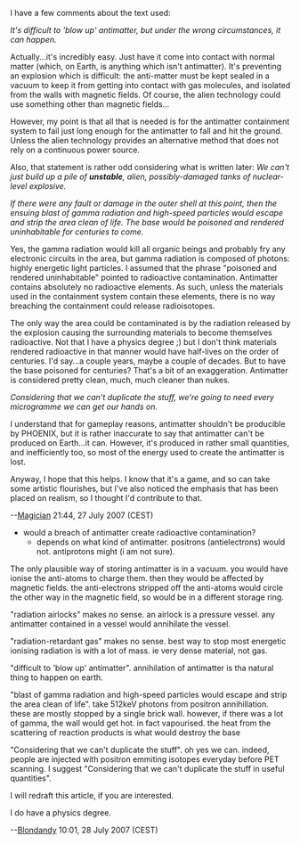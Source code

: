 I have a few comments about the text used:

<i>It's difficult to 'blow up' antimatter, but under the wrong
circumstances, it can happen.</i>

Actually...it's incredibly easy. Just have it come into contact with
normal matter (which, on Earth, is anything which isn't antimatter).
It's preventing an explosion which is difficult: the anti-matter must be
kept sealed in a vacuum to keep it from getting into contact with gas
molecules, and isolated from the walls with magnetic fields. Of course,
the alien technology could use something other than magnetic fields...

However, my point is that all that is needed is for the antimatter
containment system to fail just long enough for the antimatter to fall
and hit the ground. Unless the alien technology provides an alternative
method that does not rely on a continuous power source.

Also, that statement is rather odd considering what is written later:
<i>We can't just build up a pile of <b>unstable</b>, alien,
possibly-damaged tanks of nuclear-level explosive.</i>

<i>If there were any fault or damage in the outer shell at this point,
then the ensuing blast of gamma radiation and high-speed particles would
escape and strip the area clean of life. The base would be poisoned and
rendered uninhabitable for centuries to come.</i>

Yes, the gamma radiation would kill all organic beings and probably fry
any electronic circuits in the area, but gamma radiation is composed of
photons: highly energetic light particles. I assumed that the phrase
"poisoned and rendered uninhabitable" pointed to radioactive
contamination. Antimatter contains absolutely no radioactive elements.
As such, unless the materials used in the containment system contain
these elements, there is no way breaching the containment could release
radioisotopes.

The only way the area could be contaminated is by the radiation released
by the explosion causing the surrounding materials to become themselves
radioactive. Not that I have a physics degree ;) but I don't think
materials rendered radioactive in that manner would have half-lives on
the order of centuries. I'd say...a couple years, maybe a couple of
decades. But to have the base poisoned for centuries? That's a bit of an
exaggeration. Antimatter is considered pretty clean, much, much cleaner
than nukes.

<i>Considering that we can't duplicate the stuff, we're going to need
every microgramme we can get our hands on.</i>

I understand that for gameplay reasons, antimatter shouldn't be
producible by PHOENIX, but it is rather inaccurate to say that
antimatter can't be produced on Earth...it can. However, it's produced
in rather small quantities, and inefficiently too, so most of the energy
used to create the antimatter is lost.

Anyway, I hope that this helps. I know that it's a game, and so can take
some artistic flourishes, but I've also noticed the emphasis that has
been placed on realism, so I thought I'd contribute to that.

--[Magician](User:Magician "wikilink") 21:44, 27 July 2007 (CEST)

- would a breach of antimatter create radioactive contamination?
  - depends on what kind of antimatter. positrons (antielectrons) would
    not. antiprotons might (i am not sure).

The only plausible way of storing antimatter is in a vacuum. you would
have ionise the anti-atoms to charge them. then they would be affected
by magnetic fields. the anti-electrons stripped off the anti-atoms would
circle the other way in the magnetic field, so would be in a different
storage ring.

"radiation airlocks" makes no sense. an airlock is a pressure vessel.
any antimatter contained in a vessel would annihilate the vessel.

"radiation-retardant gas" makes no sense. best way to stop most
energetic ionising radiation is with a lot of mass. ie very dense
material, not gas.

"difficult to 'blow up' antimatter". annihilation of antimatter is tha
natural thing to happen on earth.

"blast of gamma radiation and high-speed particles would escape and
strip the area clean of life". take 512keV photons from positron
annihillation. these are mostly stopped by a single brick wall. however,
if there was a lot of gamma, the wall would get hot. in fact vapourised.
the heat from the scattering of reaction products is what would destroy
the base

"Considering that we can't duplicate the stuff". oh yes we can. indeed,
people are injected with positron emmiting isotopes everyday before PET
scanning. I suggest "Considering that we can't duplicate the stuff in
useful quantities".

I will redraft this article, if you are interested.

I do have a physics degree.

--[Blondandy](User:Blondandy "wikilink") 10:01, 28 July 2007 (CEST)